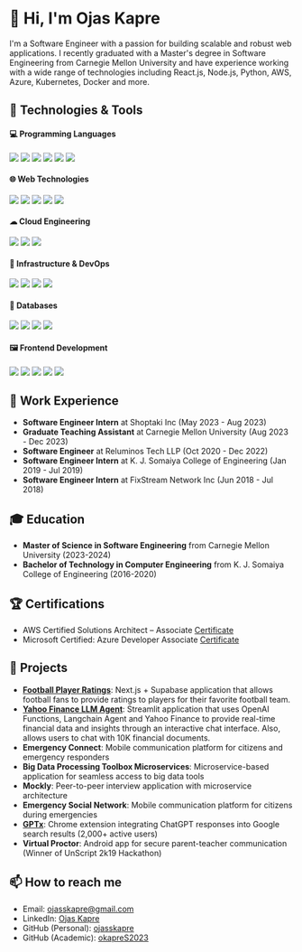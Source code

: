# 👋 Hi, I'm Ojas Kapre

I'm a Software Engineer with a passion for building scalable and robust web applications. I recently graduated with a Master's degree in Software Engineering from Carnegie Mellon University and have experience working with a wide range of technologies including React.js, Node.js, Python, AWS, Azure, Kubernetes, Docker and more.

## 🔧 Technologies & Tools

#### 💻 Programming Languages
![](https://img.shields.io/badge/Code-Python-blue)
![](https://img.shields.io/badge/Code-JavaScript-yellow)
![](https://img.shields.io/badge/Code-TypeScript-blue)
![](https://img.shields.io/badge/Code-SQL-blue)
![](https://img.shields.io/badge/Code-Go-lightblue)
![](https://img.shields.io/badge/Code-Java-red)

#### 🌐 Web Technologies
![](https://img.shields.io/badge/Web-React.js-blue)
![](https://img.shields.io/badge/Web-Vue.js-green)
![](https://img.shields.io/badge/Web-Node.js-lightgreen)
![](https://img.shields.io/badge/Web-Flask-black)
![](https://img.shields.io/badge/Web-Streamlit-yellow)

#### ☁ Cloud Engineering
![](https://img.shields.io/badge/AWS-black?logo=amazonaws&logoColor=orange)
![](https://img.shields.io/badge/GCP-black?logo=googlecloud&logoColor=blue)
![](https://img.shields.io/badge/Azure-black?logo=microsoftazure&logoColor=blue)

#### 🚢 Infrastructure & DevOps
![](https://img.shields.io/badge/DevOps-Docker-blue)
![](https://img.shields.io/badge/DevOps-Kubernetes-lightblue)
![](https://img.shields.io/badge/DevOps-Terraform-purple)
![](https://img.shields.io/badge/DevOps-Git-black)

#### 💾 Databases
![](https://img.shields.io/badge/DB-PostgreSQL-blue)
![](https://img.shields.io/badge/DB-MongoDB-green)
![](https://img.shields.io/badge/DB-MySQL-blue)
![](https://img.shields.io/badge/DB-Elasticsearch-lightblue)

#### 🖼 Frontend Development
![](https://img.shields.io/badge/Frontend-HTML5-orange)
![](https://img.shields.io/badge/Frontend-CSS3-blue)
![](https://img.shields.io/badge/Frontend-Tailwind-blue)
![](https://img.shields.io/badge/Frontend-Redux-purple)
![](https://img.shields.io/badge/Frontend-Storybook-red)

## 💼 Work Experience

- **Software Engineer Intern** at Shoptaki Inc (May 2023 - Aug 2023)
- **Graduate Teaching Assistant** at Carnegie Mellon University (Aug 2023 - Dec 2023)
- **Software Engineer** at Reluminos Tech LLP (Oct 2020 - Dec 2022)
- **Software Engineer Intern** at K. J. Somaiya College of Engineering (Jan 2019 - Jul 2019)
- **Software Engineer Intern** at FixStream Network Inc (Jun 2018 - Jul 2018)

## 🎓 Education

- **Master of Science in Software Engineering** from Carnegie Mellon University (2023-2024)
- **Bachelor of Technology in Computer Engineering** from K. J. Somaiya College of Engineering (2016-2020)

## 🏆 Certifications

- AWS Certified Solutions Architect – Associate [Certificate](https://www.credly.com/badges/616003cd-7970-4b8d-81ef-bf78cfe16143/public_url)
- Microsoft Certified: Azure Developer Associate [Certificate](https://learn.microsoft.com/en-us/users/ojaskapre/credentials/63584507b7bd09d3)

## 🚀 Projects

- **[Football Player Ratings](https://github.com/ojasskapre/player-ratings)**: Next.js + Supabase application that allows football fans to provide ratings to players for their favorite football team.
- **[Yahoo Finance LLM Agent](https://github.com/ojasskapre/yahoo-finance-llm-agent)**: Streamlit application that uses OpenAI Functions, Langchain Agent and Yahoo Finance to provide real-time financial data and insights through an interactive chat interface. Also, allows users to chat with 10K financial documents.
- **Emergency Connect**: Mobile communication platform for citizens and emergency responders
- **Big Data Processing Toolbox Microservices**: Microservice-based application for seamless access to big data tools
- **Mockly**: Peer-to-peer interview application with microservice architecture
- **Emergency Social Network**: Mobile communication platform for citizens during emergencies
- **[GPTx](https://github.com/sarveshkapre/gptx)**: Chrome extension integrating ChatGPT responses into Google search results (2,000+ active users)
- **Virtual Proctor**: Android app for secure parent-teacher communication (Winner of UnScript 2k19 Hackathon)

## 📫 How to reach me

- Email: ojasskapre@gmail.com
- LinkedIn: [Ojas Kapre](https://www.linkedin.com/in/ojasskapre/)
- GitHub (Personal): [ojasskapre](https://github.com/ojasskapre/)
- GitHub (Academic): [okapreS2023](https://github.com/okapreS2023/)
